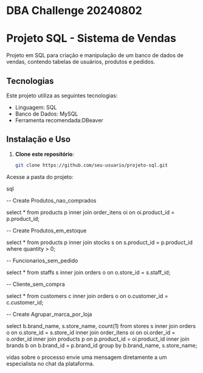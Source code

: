 # DBA Challenge 20240802
# Projeto SQL - Sistema de Vendas

Projeto em SQL para criação e manipulação de um banco de dados de vendas, contendo tabelas de usuários, produtos e pedidos.

## Tecnologias

Este projeto utiliza as seguintes tecnologias:

- Linguagem: SQL
- Banco de Dados: MySQL 
- Ferramenta recomendada:DBeaver

## Instalação e Uso

1. **Clone este repositório**:
   ```bash
   git clone https://github.com/seu-usuario/projeto-sql.git
Acesse a pasta do projeto:

sql

-- Create Produtos_nao_comprados

select * from products p
inner join order_itens oi on oi.product_id = p.product_id;

-- Create Produtos_em_estoque

select * from products p
inner join stocks s on s.product_id = p.product_id
where quantity > 0;

-- Funcionarios_sem_pedido

select *
from staffs s
inner join orders o on o.store_id = s.staff_id;

-- Cliente_sem_compra

select * from customers c
inner join orders o on o.customer_id = c.customer_id;


-- Create Agrupar_marca_por_loja

select b.brand_name, s.store_name, count(1)
from stores s
inner join orders o on o.store_id = s.store_id
inner join order_itens oi on oi.order_id = o.order_id
inner join products p on p.product_id = oi.product_id
inner join brands b on b.brand_id = p.brand_id
group by b.brand_name, s.store_name;


vidas sobre o processo envie uma mensagem diretamente a um especialista no chat da plataforma. 
